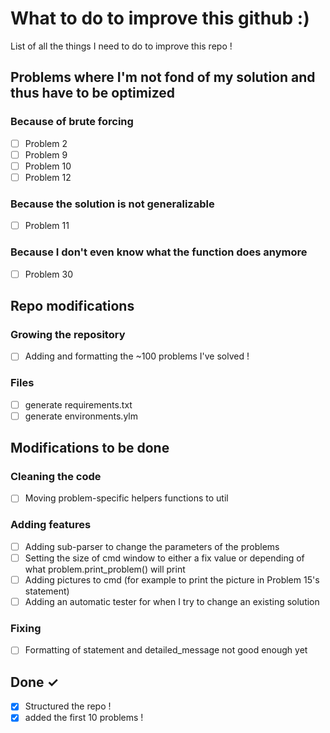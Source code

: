 # What to do to improve this github :)

List of all the things I need to do to improve this repo !

## Problems where I'm not fond of my solution and thus have to be optimized
### Because of brute forcing
- [ ] Problem 2
- [ ] Problem 9
- [ ] Problem 10
- [ ] Problem 12

### Because the solution is not generalizable
- [ ] Problem 11

### Because I don't even know what the function does anymore
- [ ] Problem 30

## Repo modifications
### Growing the repository
- [ ] Adding and formatting the ~100 problems I've solved !

### Files
- [ ] generate requirements.txt
- [ ] generate environments.ylm

## Modifications to be done

### Cleaning the code
- [ ] Moving problem-specific helpers functions to util

### Adding features
- [ ] Adding sub-parser to change the parameters of the problems
- [ ] Setting the size of cmd window to either a fix value or depending of what problem.print_problem() will print
- [ ] Adding pictures to cmd (for example to print the picture in Problem 15's statement)
- [ ] Adding an automatic tester for when I try to change an existing solution

### Fixing
- [ ] Formatting of statement and detailed_message not good enough yet


## Done ✓

- [x] Structured the repo !
- [x] added the first 10 problems !
